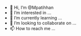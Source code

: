 - 👋 Hi, I’m @Mpatihhan
- 👀 I’m interested in ...
- 🌱 I’m currently learning ...
- 💞️ I’m looking to collaborate on ...
- 📫 How to reach me ...

<!i am want to exercise management---
Mpatihhan/Mpatihhan is a ✨ special ✨ repository because its `README.md` (this file) appears on your GitHub profile.
You can click the Preview link to take a look at your changes.
--->
